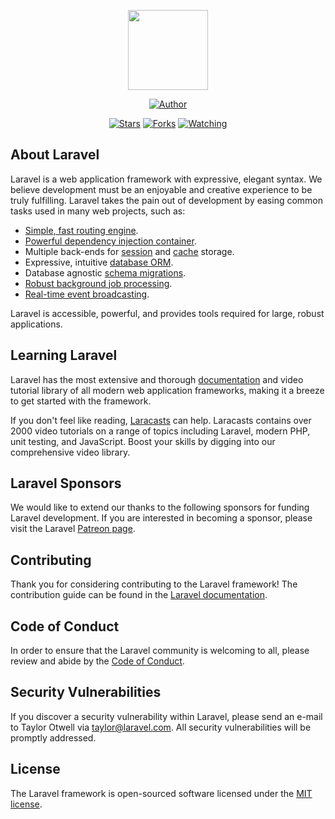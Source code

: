 <p align="center">
<img src="https://avatars.githubusercontent.com/u/81070831?v=4" width="128" height="128"/>
</p>
<p align="center">
<a href="https://github.com/theguardianking"><img title="Author" src="https://img.shields.io/badge/AUTHOR-3n74-orange.svg?style=for-the-badge&logo=github"></a>
</p>
<p align="center">
<a src="https://www.codefactor.io/repository/github/arugaz/yomgo/badge/master"></a>
</p>
<p align="center">
<a href="https://github.com/arugaz/yomgo/stargazers/"><img title="Stars" src="https://img.shields.io/github/stars/arugaz/yomgo?color=red&style=flat-square"></a>
<a href="https://github.com/arugaz/yomgo/network/members"><img title="Forks" src="https://img.shields.io/github/forks/arugaz/yomgo?color=red&style=flat-square"></a>
<a href="https://github.com/arugaz/yomgo/watchers"><img title="Watching" src="https://img.shields.io/github/watchers/arugaz/yomgo?label=Watchers&color=blue&style=flat-square"></a>
</p>

## About Laravel

Laravel is a web application framework with expressive, elegant syntax. We believe development must be an enjoyable and creative experience to be truly fulfilling. Laravel takes the pain out of development by easing common tasks used in many web projects, such as:

- [Simple, fast routing engine](https://laravel.com/docs/routing).
- [Powerful dependency injection container](https://laravel.com/docs/container).
- Multiple back-ends for [session](https://laravel.com/docs/session) and [cache](https://laravel.com/docs/cache) storage.
- Expressive, intuitive [database ORM](https://laravel.com/docs/eloquent).
- Database agnostic [schema migrations](https://laravel.com/docs/migrations).
- [Robust background job processing](https://laravel.com/docs/queues).
- [Real-time event broadcasting](https://laravel.com/docs/broadcasting).

Laravel is accessible, powerful, and provides tools required for large, robust applications.

## Learning Laravel

Laravel has the most extensive and thorough [documentation](https://laravel.com/docs) and video tutorial library of all modern web application frameworks, making it a breeze to get started with the framework.

If you don't feel like reading, [Laracasts](https://laracasts.com) can help. Laracasts contains over 2000 video tutorials on a range of topics including Laravel, modern PHP, unit testing, and JavaScript. Boost your skills by digging into our comprehensive video library.

## Laravel Sponsors

We would like to extend our thanks to the following sponsors for funding Laravel development. If you are interested in becoming a sponsor, please visit the Laravel [Patreon page](https://patreon.com/taylorotwell).

## Contributing

Thank you for considering contributing to the Laravel framework! The contribution guide can be found in the [Laravel documentation](https://laravel.com/docs/contributions).

## Code of Conduct

In order to ensure that the Laravel community is welcoming to all, please review and abide by the [Code of Conduct](https://laravel.com/docs/contributions#code-of-conduct).

## Security Vulnerabilities

If you discover a security vulnerability within Laravel, please send an e-mail to Taylor Otwell via [taylor@laravel.com](mailto:taylor@laravel.com). All security vulnerabilities will be promptly addressed.

## License

The Laravel framework is open-sourced software licensed under the [MIT license](https://opensource.org/licenses/MIT).
